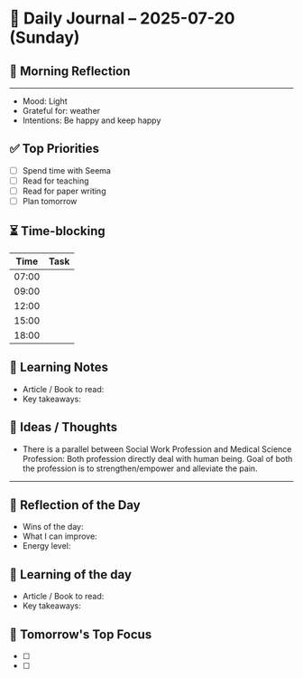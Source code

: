 # 📓 Daily Journal – 2025-07-20 (Sunday)

## 🌄 Morning Reflection
***
- Mood: Light
- Grateful for: weather 
- Intentions:  Be happy and keep happy

## ✅ Top Priorities
- [ ] Spend time with Seema
- [ ] Read for teaching
- [ ] Read for paper writing
- [ ] Plan tomorrow

## ⏳ Time-blocking
| Time  | Task |
|-------|------|
| 07:00 |      |
| 09:00 |      |
| 12:00 |      |
| 15:00 |      |
| 18:00 |      |
## 📖 Learning Notes
- Article / Book to read:
- Key takeaways:
## 🧠 Ideas / Thoughts
-  There is a parallel between Social Work Profession and Medical Science Profession: Both profession directly deal with human being. Goal of both the profession is to strengthen/empower and alleviate the pain.
***
## 🧘 Reflection of the Day
- Wins of the day:
- What I can improve:
- Energy level:
## 📖 Learning of the day
- Article / Book to read:
- Key takeaways:

## 🔁 Tomorrow's Top Focus
- [ ] 
- [ ] 
